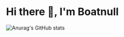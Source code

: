 # Hi there 👋, I'm Boatnull

![Anurag's GitHub stats](https://github-readme-stats.vercel.app/api?username=Boatnull&show_icons=true&theme=radical)
<!--
**Boatnull/Boatnull** is a ✨ _special_ ✨ repository because its `README.md` (this file) appears on your GitHub profile.

Here are some ideas to get you started:

- 🔭 I’m currently working on ...
- 🌱 I’m currently learning ...
- 👯 I’m looking to collaborate on ...
- 🤔 I’m looking for help with ...
- 💬 Ask me about ...
- 📫 How to reach me: ...
- 😄 Pronouns: ...
- ⚡ Fun fact: ...
-->
